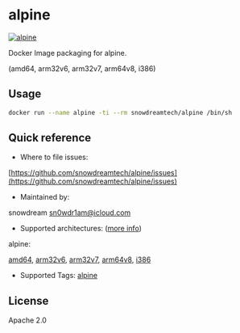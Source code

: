 # alpine

[![alpine](http://dockeri.co/image/snowdreamtech/alpine)](https://hub.docker.com/r/snowdreamtech/alpine)

Docker Image packaging for alpine.

(amd64, arm32v6, arm32v7, arm64v8, i386)

## Usage

```bash
docker run --name alpine -ti --rm snowdreamtech/alpine /bin/sh
```

## Quick reference

- Where to file issues:

[https://github.com/snowdreamtech/alpine/issues](https://github.com/snowdreamtech/alpine/issues)

- Maintained by:

snowdream <sn0wdr1am@icloud.com>

- Supported architectures: ([more info](https://github.com/docker-library/official-images#architectures-other-than-amd64))

alpine:

[amd64](https://cloud.docker.com/u/snowdreamtechamd64/repository/docker/snowdreamtechamd64/alpine), [arm32v6](https://cloud.docker.com/u/snowdreamtecharm32v6/repository/docker/snowdreamtecharm32v6/alpine), [arm32v7](https://cloud.docker.com/u/snowdreamtecharm32v7/repository/docker/snowdreamtecharm32v7/alpine), [arm64v8](https://cloud.docker.com/u/snowdreamtecharm64v8/repository/docker/snowdreamtecharm64v8/alpine), [i386](https://cloud.docker.com/u/snowdreamtechi386/repository/docker/snowdreamtechi386/alpine)

- Supported Tags:
  [alpine](https://cloud.docker.com/u/snowdreamtech/repository/docker/snowdreamtech/alpine/tags)

## License

Apache 2.0
